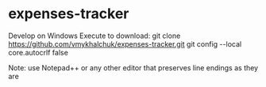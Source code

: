 # expenses-tracker

Develop on Windows
Execute to download:
git clone https://github.com/vmykhalchuk/expenses-tracker.git
git config --local core.autocrlf false

Note: use Notepad++ or any other editor that preserves line endings as they are